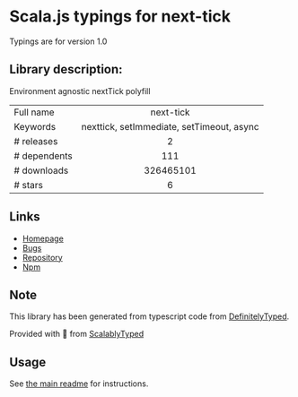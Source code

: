 
# Scala.js typings for next-tick

Typings are for version 1.0

## Library description:
Environment agnostic nextTick polyfill

|                    |                 |
| ------------------ | :-------------: |
| Full name          | next-tick |
| Keywords           | nexttick, setImmediate, setTimeout, async |
| # releases         | 2 |
| # dependents       | 111 |
| # downloads        | 326465101 |
| # stars            | 6 |

## Links
- [Homepage](https://github.com/medikoo/next-tick#readme)
- [Bugs](https://github.com/medikoo/next-tick/issues)
- [Repository](https://github.com/medikoo/next-tick)
- [Npm](https://www.npmjs.com/package/next-tick)
    


## Note
This library has been generated from typescript code from [DefinitelyTyped](https://definitelytyped.org).

Provided with :purple_heart: from [ScalablyTyped](https://github.com/oyvindberg/ScalablyTyped)

## Usage
See [the main readme](../../readme.md) for instructions.



